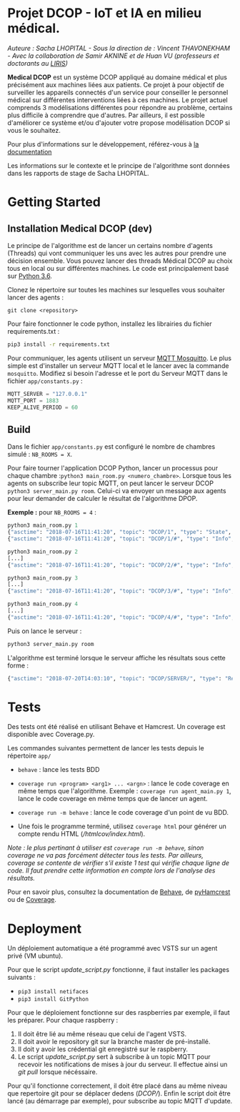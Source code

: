 # Projet DCOP - IoT et IA en milieu médical.

*Auteure : Sacha LHOPITAL - Sous la direction de : Vincent THAVONEKHAM - Avec la collaboration de Samir AKNINE et de Huan VU (professeurs et doctorants au [LIRIS](https://liris.cnrs.fr/?set_language=fr))*

**Medical DCOP** est un système DCOP appliqué au domaine médical et plus précisément aux machines liées aux patients. Ce projet à pour objectif de surveiller les appareils connectés d'un service pour conseiller le personnel médical sur différentes interventions liées à ces machines. Le projet actuel comprends 3 modélisations différentes pour répondre au problème, certains plus difficile à comprendre que d'autres. Par ailleurs, il est possible d'améliorer ce système et/ou d'ajouter votre propose modélisation DCOP si vous le souhaitez.

Pour plus d'informations sur le développement, référez-vous à [la documentation](./documentation/technical_doc.md)

Les informations sur le contexte et le principe de l'algorithme sont données dans les rapports de stage de Sacha LHOPITAL. 

# Getting Started

## Installation Medical DCOP (dev)

Le principe de l'algorithme est de lancer un certains nombre d'agents (Threads) qui vont communiquer les uns avec les autres pour prendre une décision ensemble. Vous pouvez lancer des threads Médical DCOP au choix tous en local ou sur différentes machines. Le code est principalement basé sur [Python 3.6](https://www.python.org/downloads/release/python-360/). 

Clonez le répertoire sur toutes les machines sur lesquelles vous souhaiter lancer des agents : 
```git
git clone <repository>
```

Pour faire fonctionner le code python, installez les librairies du fichier requirements.txt : 

```sh
pip3 install -r requirements.txt
```

Pour communiquer, les agents utilisent un serveur [MQTT Mosquitto](https://mosquitto.org/). Le plus simple est d'installer un serveur MQTT local et le lancer avec la commande `mosquitto`. Modifiez si besoin l'adresse et le port du Serveur MQTT dans le fichier `app/constants.py` : 

```python
MQTT_SERVER = "127.0.0.1"
MQTT_PORT = 1883
KEEP_ALIVE_PERIOD = 60
```

## Build

Dans le fichier `app/constants.py` est configuré le nombre de chambres simulé : `NB_ROOMS = X`.

Pour faire tourner l'application DCOP Python, lancer un processus pour chaque chambre :`python3 main_room.py <numero_chambre>`. Lorsque tous les agents on subscribe leur topic MQTT, on peut lancer le serveur DCOP `python3 server_main.py room`. Celui-ci va envoyer un message aux agents pour leur demander de calculer le résultat de l'algorithme DPOP.

**Exemple :** pour `NB_ROOMS = 4` : 
```python
python3 main_room.py 1
{"asctime": "2018-07-16T11:41:20", "topic": "DCOP/1", "type": "State", "content": {"id": 1, "rooms": [{"id": 0, "tau": 26, "devices": [{"id": 1, "critic_state": false, "end_of_prog": 26}]}]}, "level": "INFO"}
{"asctime": "2018-07-16T11:41:20", "topic": "DCOP/1/#", "type": "Info", "content": "Subscribe", "level": "INFO"}
```
```python
python3 main_room.py 2
[...]
{"asctime": "2018-07-16T11:41:20", "topic": "DCOP/2/#", "type": "Info", "content": "Subscribe", "level": "INFO"}
```
```python
python3 main_room.py 3
[...]
{"asctime": "2018-07-16T11:41:20", "topic": "DCOP/3/#", "type": "Info", "content": "Subscribe", "level": "INFO"}
```
```python
python3 main_room.py 4
[...]
{"asctime": "2018-07-16T11:41:20", "topic": "DCOP/4/#", "type": "Info", "content": "Subscribe", "level": "INFO"}
```

Puis on lance le serveur : 
```python
python3 server_main.py room
```

L'algorithme est terminé lorsque le serveur affiche les résultats sous cette forme : 
```python
{"asctime": "2018-07-20T14:03:10", "topic": "DCOP/SERVER/", "type": "Results", "content": "Room 1 need intervention in 241 minutes. PRIORITY : 0 Room 2 need intervention in 241 minutes. PRIORITY : 0 Room 3 need intervention in 241 minutes. PRIORITY : 0 Room 4 need intervention in 241 minutes. PRIORITY : 0 ", "level": "INFO"}
```

# Tests

Des tests ont été réalisé en utilisant Behave et Hamcrest. Un coverage est disponible avec Coverage.py.

Les commandes suivantes permettent de lancer les tests depuis le répertoire `app/` 

- `behave` : lance les tests BDD

- `coverage run <program> <arg1> ... <argn>` : lance le code coverage en même temps que l'algorithme. 
Exemple : `coverage run agent_main.py 1`, lance le code coverage en même temps que de lancer un agent. 
- `coverage run -m behave` : lance le code coverage d'un point de vu BDD. 

- Une fois le programme terminé, utilisez `coverage html` pour générer un compte rendu HTML (*/htmlcov/index.html*). 

*Note : le plus pertinant à utiliser est `coverage run -m behave`, sinon coverage ne va pas forcément détecter tous les tests. Par ailleurs, coverage se contente de vérifier s'il existe 1 test qui vérifie chaque ligne de code. 
Il faut prendre cette information en compte lors de l'analyse des résultats.*

Pour en savoir plus, consultez la documentation de [Behave](https://behave.readthedocs.io/en/latest/index.html), de [pyHamcrest](https://pypi.python.org/pypi/PyHamcrest) ou de [Coverage](https://coverage.readthedocs.io/en/coverage-4.5.1/).


# Deployment

Un déploiement automatique a été programmé avec VSTS sur un agent privé (VM ubuntu).

Pour que le script *update_script.py* fonctionne, il faut installer les packages suivants : 
- `pip3 install netifaces`
- `pip3 install GitPython`

Pour que le déploiement fonctionne sur des raspberries par exemple, il faut les préparer. Pour chaque raspberry : 

1. Il doit être lié au même réseau que celui de l'agent VSTS. 
2. Il doit avoir le repository git sur la branche master de pré-installé. 
3. Il doit y avoir les crédential git enregistré sur le raspberry.
4. Le script *update_script.py* sert à subscribe à un topic MQTT pour recevoir les notifications de mises à jour du serveur. Il effectue ainsi un *git pull* lorsque nécéssaire. 

Pour qu'il fonctionne correctement, il doit être placé dans au même niveau que repertoire git pour se déplacer dedens (*DCOP/*). Enfin le script doit être lancé (au démarrage par exemple), pour subscribe au topic MQTT d'update. 